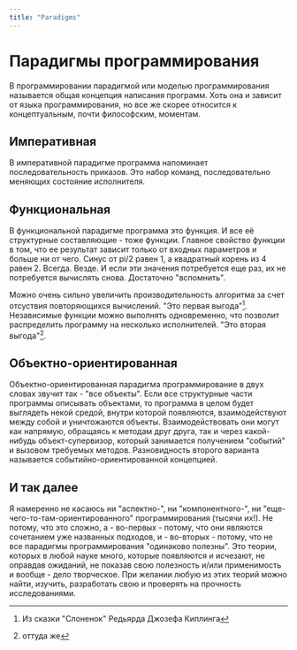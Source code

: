 ```yaml
---
title: "Paradigms"
---
```

# Парадигмы программирования
В программировании парадигмой или моделью программирования называется общая концепция написания программ. Хоть она и зависит от языка программирования, но все же скорее относится к концептуальным, почти философским, моментам. 

## Императивная 
В императивной парадигме программа напоминает последовательность приказов. Это набор команд, последовательно меняющих состояние исполнителя. 

## Функциональная 
В функциональной парадигме программа это функция. И все её структурные составляющие - тоже функции. Главное свойство функции в том, что ее результат зависит только от входных параметров и больше ни от чего. Синус от pi/2 равен 1, а квадратный корень из 4 равен 2. Всегда. Везде. И если эти значения потребуется еще раз, их не потребуется вычислять снова. Достаточно "вспомнить".

Можно очень сильно увеличить производительность алгоритма за счет отсуствия повторяющихся вычислений. "Это первая выгода"[^1]. Независимые функции можно выполнять одновременно, что позволит распределить программу на несколько исполнителей. "Это вторая выгода"[^2].

[^1]: Из сказки "Слоненок" Редьярда Джозефа Киплинга
[^2]: оттуда же

## Объектно-ориентированная 
Объектно-ориентированная парадигма программирование в двух словах звучит так - "все объекты". Если все структурные части программы описывать объектами, то программа в целом будет выглядеть некой средой, внутри которой появляются, взаимодействуют между собой и уничтожаются объекты. Взаимодействовать они могут как напрямую, обращаясь к методам друг друга, так и через какой-нибудь объект-супервизор, который занимается получением "событий" и вызовом требуемых методов.  Разновидность второго варианта называется событийно-ориентированной концепцией.

## И так далее 
Я намеренно не касаюсь ни "аспектно-", ни "компонентного-", ни "еще-чего-то-там-ориентированного" программирования (тысячи их!). Не потому, что это сложно, а - во-первых - потому, что они являются сочетанием уже названных подходов, и - во-вторых - потому, что не все парадигмы программирования "одинаково полезны". Это теории, которых в любой науке много, которые появляются и исчезают, не оправдав ожиданий, не показав свою полезность и/или применимость и вообще - дело творческое. При желании любую из этих теорий можно найти, изучить, разработать свою и проверять на прочность исследованиями.
